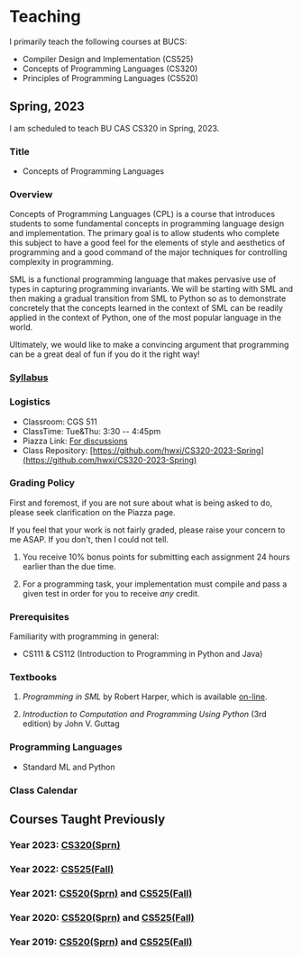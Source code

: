 # Teaching

I primarily teach the following courses at BUCS:

* Compiler Design and Implementation (CS525)
* Concepts of Programming Languages (CS320)
* Principles of Programming Languages (CS520)

## Spring, 2023

I am scheduled to teach BU CAS CS320 in Spring, 2023.

### Title

* Concepts of Programming Languages

### Overview

Concepts of Programming Languages (CPL) is a course that introduces
students to some fundamental concepts in programming language design and
implementation. The primary goal is to allow students who complete this
subject to have a good feel for the elements of style and aesthetics of
programming and a good command of the major techniques for controlling
complexity in programming.

SML is a functional programming language that makes pervasive use of
types in capturing programming invariants. We will be starting with
SML and then making a gradual transition from SML to Python so as to
demonstrate concretely that the concepts learned in the context of SML
can be readily applied in the context of Python, one of the most
popular language in the world.

Ultimately, we would like to make a convincing argument that programming
can be a great deal of fun if you do it the right way!

### [Syllabus](./CS320/2023Sprn/admin/syllabus.pdf)

### Logistics

* Classroom: CGS 511
* ClassTime: Tue&Thu: 3:30 -- 4:45pm
* Piazza Link: [For discussions](https://piazza.com/class/lcs4abvjqr620t)
* Class Repository: [https://github.com/hwxi/CS320-2023-Spring](https://github.com/hwxi/CS320-2023-Spring)

### Grading Policy

First and foremost, if you are not sure about what is being asked
to do, please seek clarification on the Piazza page.

If you feel that your work is not fairly graded, please raise your
concern to me ASAP. If you don't, then I could not tell.

1. You receive 10% bonus points for submitting each assignment 24
hours earlier than the due time.

2. For a programming task, your implementation must compile and pass a
given test in order for you to receive *any* credit.

### Prerequisites

Familiarity with programming in general:

* CS111 & CS112 (Introduction to Programming in Python and Java)

### Textbooks

1. *Programming in SML* by Robert Harper, which is available [on-line](http://www.cs.cmu.edu/~rwh/isml/book.pdf).

2. *Introduction to Computation and Programming Using Python* (3rd edition) by John V. Guttag

### Programming Languages

* Standard ML and Python

### Class Calendar

## Courses Taught Previously

### Year 2023: [CS320(Sprn)](./CS320/2023Sprn/.)
### Year 2022: [CS525(Fall)](./CS525/2022Fall/.)
### Year 2021: [CS520(Sprn)](./CS520/2021Sprn/.) and [CS525(Fall)](./CS525/2021Fall/.)
### Year 2020: [CS520(Sprn)](./CS520/2020Sprn/.) and [CS525(Fall)](./CS525/2020Fall/.)
### Year 2019: [CS520(Sprn)](./CS520/2019Sprn/.) and [CS525(Fall)](./CS525/2019Fall/.)
